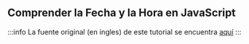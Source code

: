 ## Comprender la Fecha y la Hora en JavaScript

:::info
La fuente original (en ingles) de este tutorial se encuentra [aquí](https://www.digitalocean.com/community/tutorials/understanding-date-and-time-in-javascript)
:::

